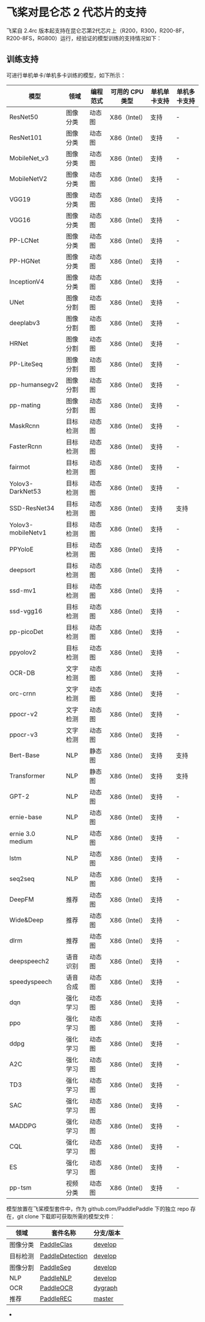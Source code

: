 # 飞桨对昆仑芯 2 代芯片的支持

飞桨自 2.4rc 版本起支持在昆仑芯第2代芯片上（R200，R300，R200-8F，R200-8FS，RG800）运行，经验证的模型训练的支持情况如下：

## 训练支持

可进行单机单卡/单机多卡训练的模型，如下所示：

| 模型                 | 领域   | 编程范式 | 可用的 CPU 类型 | 单机单卡支持 | 单机多卡支持 |
| ------------------ | ---- | ---- | ---------- | ------ | ------ |
| ResNet50           | 图像分类 | 动态图  | X86（Intel） | 支持     | -      |
| ResNet101          | 图像分类 | 动态图  | X86（Intel） | 支持     | -      |
| MobileNet_v3       | 图像分类 | 动态图  | X86（Intel） | 支持     | -      |
| MobileNetV2        | 图像分类 | 动态图  | X86（Intel） | 支持     | -      |
| VGG19              | 图像分类 | 动态图  | X86（Intel） | 支持     | -      |
| VGG16              | 图像分类 | 动态图  | X86（Intel） | 支持     | -      |
| PP-LCNet           | 图像分类 | 动态图  | X86（Intel） | 支持     | -      |
| PP-HGNet           | 图像分类 | 动态图  | X86（Intel） | 支持     | -      |
| InceptionV4        | 图像分类 | 动态图  | X86（Intel） | 支持     | -      |
| UNet               | 图像分割 | 动态图  | X86（Intel） | 支持     | -      |
| deeplabv3          | 图像分割 | 动态图  | X86（Intel） | 支持     | -      |
| HRNet              | 图像分割 | 动态图  | X86（Intel） | 支持     | -      |
| PP-LiteSeq         | 图像分割 | 动态图  | X86（Intel） | 支持     | -      |
| pp-humansegv2      | 图像分割 | 动态图  | X86（Intel） | 支持     | -      |
| pp-mating          | 图像分割 | 动态图  | X86（Intel） | 支持     | -      |
| MaskRcnn           | 目标检测 | 动态图  | X86（Intel） | 支持     | -      |
| FasterRcnn         | 目标检测 | 动态图  | X86（Intel） | 支持     | -      |
| fairmot            | 目标检测 | 动态图  | X86（Intel） | 支持     | -      |
| Yolov3-DarkNet53   | 目标检测 | 动态图  | X86（Intel） | 支持     | -      |
| SSD-ResNet34       | 目标检测 | 动态图  | X86（Intel） | 支持     | 支持     |
| Yolov3-mobileNetv1 | 目标检测 | 动态图  | X86（Intel） | 支持     | -      |
| PPYoloE            | 目标检测 | 动态图  | X86（Intel） | 支持     | -      |
| deepsort           | 目标检测 | 动态图  | X86（Intel） | 支持     | -      |
| ssd-mv1            | 目标检测 | 动态图  | X86（Intel） | 支持     | -      |
| ssd-vgg16          | 目标检测 | 动态图  | X86（Intel） | 支持     | -      |
| pp-picoDet         | 目标检测 | 动态图  | X86（Intel） | 支持     | -      |
| ppyolov2           | 目标检测 | 动态图  | X86（Intel） | 支持     | -      |
| OCR-DB             | 文字检测 | 动态图  | X86（Intel） | 支持     | -      |
| orc-crnn           | 文字检测 | 动态图  | X86（Intel） | 支持     | -      |
| ppocr-v2           | 文字检测 | 动态图  | X86（Intel） | 支持     | -      |
| ppocr-v3           | 文字检测 | 动态图  | X86（Intel） | 支持     | -      |
| Bert-Base          | NLP  | 静态图  | X86（Intel） | 支持     | 支持     |
| Transformer        | NLP  | 静态图  | X86（Intel） | 支持     | 支持     |
| GPT-2              | NLP  | 动态图  | X86（Intel） | 支持     | -      |
| ernie-base         | NLP  | 动态图  | X86（Intel） | 支持     | -      |
| ernie 3.0 medium   | NLP  | 动态图  | X86（Intel） | 支持     | -      |
| lstm               | NLP  | 动态图  | X86（Intel） | 支持     | -      |
| seq2seq            | NLP  | 动态图  | X86（Intel） | 支持     | -      |
| DeepFM             | 推荐   | 动态图  | X86（Intel） | 支持     | -      |
| Wide&Deep          | 推荐   | 动态图  | X86（Intel） | 支持     | -      |
| dlrm               | 推荐   | 动态图  | X86（Intel） | 支持     | -      |
| deepspeech2        | 语音识别 | 动态图  | X86（Intel） | 支持     | -      |
| speedyspeech       | 语音合成 | 动态图  | X86（Intel） | 支持     | -      |
| dqn                | 强化学习 | 动态图  | X86（Intel） | 支持     | -      |
| ppo                | 强化学习 | 动态图  | X86（Intel） | 支持     | -      |
| ddpg               | 强化学习 | 动态图  | X86（Intel） | 支持     | -      |
| A2C                | 强化学习 | 动态图  | X86（Intel） | 支持     | -      |
| TD3                | 强化学习 | 动态图  | X86（Intel） | 支持     | -      |
| SAC                | 强化学习 | 动态图  | X86（Intel） | 支持     | -      |
| MADDPG             | 强化学习 | 动态图  | X86（Intel） | 支持     | -      |
| CQL                | 强化学习 | 动态图  | X86（Intel） | 支持     | -      |
| ES                 | 强化学习 | 动态图  | X86（Intel） | 支持     | -      |
| pp-tsm             | 视频分类 | 动态图  | X86（Intel） | 支持     | -      |

模型放置在飞桨模型套件中，作为 github.com/PaddlePaddle 下的独立 repo 存在，git clone 下载即可获取所需的模型文件：

| 领域   | 套件名称                                                               | 分支/版本                                                                   |
| ---- | ------------------------------------------------------------------ | ----------------------------------------------------------------------- |
| 图像分类 | [PaddleClas](https://github.com/PaddlePaddle/PaddleClas)           | [develop](https://github.com/PaddlePaddle/PaddleClas/tree/develop)      |
| 目标检测 | [PaddleDetection](https://github.com/PaddlePaddle/PaddleDetection) | [develop](https://github.com/PaddlePaddle/PaddleDetection/tree/develop) |
| 图像分割 | [PaddleSeg](https://github.com/PaddlePaddle/PaddleSeg)             | [develop](https://github.com/PaddlePaddle/PaddleSeg/tree/develop)       |
| NLP  | [PaddleNLP](https://github.com/PaddlePaddle/PaddleNLP)             | [develop](https://github.com/PaddlePaddle/PaddleNLP/tree/develop)       |
| OCR  | [PaddleOCR](https://github.com/PaddlePaddle/PaddleOCR)             | [dygraph](https://github.com/PaddlePaddle/PaddleOCR/tree/dygraph)       |
| 推荐   | [PaddleREC](https://github.com/PaddlePaddle/PaddleRec)             | [master](https://github.com/PaddlePaddle/PaddleRec/tree/master)         |

- 
